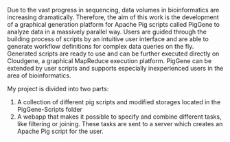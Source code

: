 Due to the vast progress in sequencing, data volumes in bioinformatics are increasing dramatically. Therefore, the aim of this work is the development of a graphical generation platform for Apache Pig scripts called PigGene to analyze data in a massively parallel way. Users are guided through the building process of scripts by an intuitive user interface and are able to generate workflow definitions for complex data queries on the fly. Generated scripts are ready to use and can be further executed directly on Cloudgene, a graphical MapReduce execution platform. PigGene can be extended by user scripts and supports especially inexperienced users in the area of bioinformatics.

My project is divided into two parts: 
 1. A collection of different pig scripts and modified storages located in the PigGene-Scripts folder
 2. A webapp that makes it possible to specify and combine different tasks, like filtering or joining. 
    These tasks are sent to a server which creates an Apache Pig script for the user.
